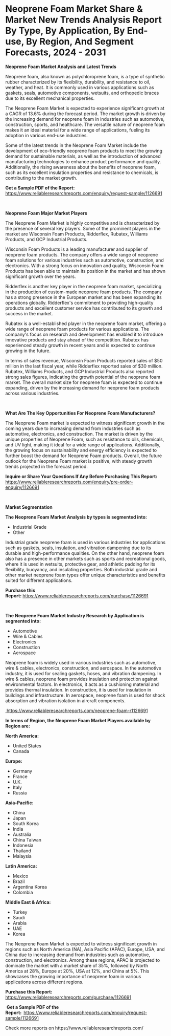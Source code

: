<p><h1>Neoprene Foam Market Share & Market New Trends Analysis Report By Type, By Application, By End-use, By Region, And Segment Forecasts, 2024 - 2031</h1></p><p><strong>Neoprene Foam Market Analysis and Latest Trends</strong></p>
<p><p>Neoprene foam, also known as polychloroprene foam, is a type of synthetic rubber characterized by its flexibility, durability, and resistance to oil, weather, and heat. It is commonly used in various applications such as gaskets, seals, automotive components, wetsuits, and orthopedic braces due to its excellent mechanical properties.</p><p>The Neoprene Foam Market is expected to experience significant growth at a CAGR of 13.6% during the forecast period. The market growth is driven by the increasing demand for neoprene foam in industries such as automotive, construction, sports, and healthcare. The versatile nature of neoprene foam makes it an ideal material for a wide range of applications, fueling its adoption in various end-use industries.</p><p>Some of the latest trends in the Neoprene Foam Market include the development of eco-friendly neoprene foam products to meet the growing demand for sustainable materials, as well as the introduction of advanced manufacturing technologies to enhance product performance and quality. Additionally, the rising awareness about the benefits of neoprene foam, such as its excellent insulation properties and resistance to chemicals, is contributing to the market growth.</p></p>
<p><strong>Get a Sample PDF of the Report:&nbsp;</strong> <a href="https://www.reliableresearchreports.com/enquiry/request-sample/1126691">https://www.reliableresearchreports.com/enquiry/request-sample/1126691</a></p>
<p>&nbsp;</p>
<p><strong>Neoprene Foam Major Market Players</strong></p>
<p><p>The Neoprene Foam Market is highly competitive and is characterized by the presence of several key players. Some of the prominent players in the market are Wisconsin Foam Products, Ridderflex, Rubatex, Williams Products, and GCP Industrial Products.</p><p>Wisconsin Foam Products is a leading manufacturer and supplier of neoprene foam products. The company offers a wide range of neoprene foam solutions for various industries such as automotive, construction, and electronics. With a strong focus on innovation and quality, Wisconsin Foam Products has been able to maintain its position in the market and has shown significant growth over the years.</p><p>Ridderflex is another key player in the neoprene foam market, specializing in the production of custom-made neoprene foam products. The company has a strong presence in the European market and has been expanding its operations globally. Ridderflex's commitment to providing high-quality products and excellent customer service has contributed to its growth and success in the market.</p><p>Rubatex is a well-established player in the neoprene foam market, offering a wide range of neoprene foam products for various applications. The company's focus on research and development has enabled it to introduce innovative products and stay ahead of the competition. Rubatex has experienced steady growth in recent years and is expected to continue growing in the future.</p><p>In terms of sales revenue, Wisconsin Foam Products reported sales of $50 million in the last fiscal year, while Ridderflex reported sales of $30 million. Rubatex, Williams Products, and GCP Industrial Products also reported strong sales figures, indicating the growth potential of the neoprene foam market. The overall market size for neoprene foam is expected to continue expanding, driven by the increasing demand for neoprene foam products across various industries.</p></p>
<p>&nbsp;</p>
<p><strong>What Are The Key Opportunities For Neoprene Foam Manufacturers?</strong></p>
<p><p>The Neoprene Foam market is expected to witness significant growth in the coming years due to increasing demand from industries such as automotive, electronics, and construction. The market is driven by the unique properties of Neoprene Foam, such as resistance to oils, chemicals, and UV light, making it ideal for a wide range of applications. Additionally, the growing focus on sustainability and energy efficiency is expected to further boost the demand for Neoprene Foam products. Overall, the future outlook for the Neoprene Foam market is positive, with steady growth trends projected in the forecast period.</p></p>
<p><strong>Inquire or Share Your Questions If Any Before Purchasing This Report:</strong> <a href="https://www.reliableresearchreports.com/enquiry/pre-order-enquiry/1126691">https://www.reliableresearchreports.com/enquiry/pre-order-enquiry/1126691</a></p>
<p>&nbsp;</p>
<p><strong>Market Segmentation</strong></p>
<p><strong>The Neoprene Foam Market Analysis by types is segmented into:</strong></p>
<p><ul><li>Industrial Grade</li><li>Other</li></ul></p>
<p><p>Industrial grade neoprene foam is used in various industries for applications such as gaskets, seals, insulation, and vibration dampening due to its durable and high-performance qualities. On the other hand, neoprene foam also has a presence in other markets such as sports and recreational goods, where it is used in wetsuits, protective gear, and athletic padding for its flexibility, buoyancy, and insulating properties. Both industrial grade and other market neoprene foam types offer unique characteristics and benefits suited for different applications.</p></p>
<p><strong>Purchase this Report:&nbsp;</strong><a href="https://www.reliableresearchreports.com/purchase/1126691">https://www.reliableresearchreports.com/purchase/1126691</a></p>
<p>&nbsp;</p>
<p><strong>The Neoprene Foam Market Industry Research by Application is segmented into:</strong></p>
<p><ul><li>Automotive</li><li>Wire & Cables</li><li>Electronics</li><li>Construction</li><li>Aerospace</li></ul></p>
<p><p>Neoprene foam is widely used in various industries such as automotive, wire & cables, electronics, construction, and aerospace. In the automotive industry, it is used for sealing gaskets, hoses, and vibration dampening. In wire & cables, neoprene foam provides insulation and protection against environmental factors. In electronics, it acts as a cushioning material and provides thermal insulation. In construction, it is used for insulation in buildings and infrastructure. In aerospace, neoprene foam is used for shock absorption and vibration isolation in aircraft components.</p></p>
<p><a href="https://www.reliableresearchreports.com/neoprene-foam-r1126691">&nbsp;https://www.reliableresearchreports.com/neoprene-foam-r1126691</a></p>
<p><strong>In terms of Region, the Neoprene Foam Market Players available by Region are:</strong></p>
<p>
    <p> <strong> North America: </strong>
        <ul>
            <li>United States</li>
            <li>Canada</li>
        </ul>
        </p> 
    <p> <strong> Europe: </strong>
        <ul>
            <li>Germany</li>
            <li>France</li>
            <li>U.K.</li>
            <li>Italy</li>
            <li>Russia</li>
        </ul>
        </p> 
    <p> <strong> Asia-Pacific: </strong>
        <ul>
            <li>China</li>
            <li>Japan</li>
            <li>South Korea</li>
            <li>India</li>
            <li>Australia</li>
            <li>China Taiwan</li>
            <li>Indonesia</li>
            <li>Thailand</li>
            <li>Malaysia</li>
        </ul>
        </p> 
    <p> <strong> Latin America: </strong>
        <ul>
            <li>Mexico</li>
            <li>Brazil</li>
            <li>Argentina Korea</li>
            <li>Colombia</li>
        </ul>
        </p> 
    <p> <strong> Middle East & Africa: </strong>
        <ul>
            <li>Turkey</li>
            <li>Saudi</li>
            <li>Arabia</li>
            <li>UAE</li>
            <li>Korea</li>
        </ul>
    </p>
    </p>
<p><p>The Neoprene Foam Market is expected to witness significant growth in regions such as North America (NA), Asia Pacific (APAC), Europe, USA, and China due to increasing demand from industries such as automotive, construction, and electronics. Among these regions, APAC is projected to dominate the market with a market share of 35%, followed by North America at 28%, Europe at 20%, USA at 12%, and China at 5%. This showcases the growing importance of neoprene foam in various applications across different regions.</p></p>
<p><strong>Purchase this Report: </strong><a href="https://www.reliableresearchreports.com/purchase/1126691">https://www.reliableresearchreports.com/purchase/1126691</a></p>
<p>&nbsp;<strong>Get a Sample PDF of the Report:&nbsp;&nbsp;</strong><a href="https://www.reliableresearchreports.com/enquiry/request-sample/1126691">https://www.reliableresearchreports.com/enquiry/request-sample/1126691</a></p>
<p><strong></strong></p>
<p>Check more reports on https://www.reliableresearchreports.com/</p>